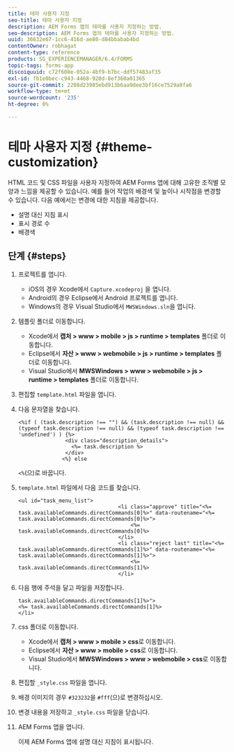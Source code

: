```yaml
---
title: 테마 사용자 지정
seo-title: 테마 사용자 지정
description: AEM Forms 앱의 테마를 사용자 지정하는 방법.
seo-description: AEM Forms 앱의 테마를 사용자 지정하는 방법.
uuid: 36632e67-1cc6-416d-ae80-d84bbabab4bd
contentOwner: robhagat
content-type: reference
products: SG_EXPERIENCEMANAGER/6.4/FORMS
topic-tags: forms-app
discoiquuid: c72f608e-052a-4bf9-b7bc-ddf57483af35
exl-id: fb1e0bec-c943-4468-920d-8ef360a01365
source-git-commit: 2208d23985ebd913b6aa9dee3bf16ce7529a8fa6
workflow-type: tm+mt
source-wordcount: '235'
ht-degree: 0%

---
```


# 테마 사용자 지정 {#theme-customization}

HTML 코드 및 CSS 파일을 사용자 지정하여 AEM Forms 앱에 대해 고유한 조직별 모양과 느낌을 제공할 수 있습니다. 예를 들어 작업의 배경색 및 높이나 시작점을 변경할 수 있습니다. 다음 예에서는 변경에 대한 지침을 제공합니다.

* 설명 대신 지침 표시
* 표시 경로 수
* 배경색

## 단계 {#steps}

1. 프로젝트를 엽니다.

   * iOS의 경우 Xcode에서 `Capture.xcodeproj` 을 엽니다.
   * Android의 경우 Eclipse에서 Android 프로젝트를 엽니다.
   * Windows의 경우 Visual Studio에서 `MWSWindows.sln`을 엽니다.

1. 템플릿 폴더로 이동합니다.

   * Xcode에서 **캡처 > www > mobile > js > runtime > templates** 폴더로 이동합니다.
   * Eclipse에서 **자산 > www > webmobile > js > runtime > templates** 폴더로 이동합니다.
   * Visual Studio에서 **MWSWindows > www > webmobile > js > runtime > templates** 폴더로 이동합니다.

1. 편집할 `template.html` 파일을 엽니다.
1. 다음 문자열을 찾습니다.

   ```
   <%if ( (task.description !== "") && (task.description !== null) && (typeof task.description !== null) && (typeof task.description !== 'undefined') ) {%>
                  <div class="description_details">
                    <%= task.description %>
                  </div>
                 <%} else 
   ```

   `<%`(으)로 바꿉니다.

1. `template.html` 파일에서 다음 코드를 찾습니다.

   ```
   <ul id="task_menu_list">
                                   <li class="approve" title="<%= task.availableCommands.directCommands[0]%>" data-routename="<%= task.availableCommands.directCommands[0]%>">
                                       <%= task.availableCommands.directCommands[0]%>
                                   </li>
                                   <li class="reject last" title="<%= task.availableCommands.directCommands[1]%>" data-routename="<%= task.availableCommands.directCommands[1]%>">
                                       <%= task.availableCommands.directCommands[1]%>
                                   </li>
   ```

1. 다음 행에 주석을 달고 파일을 저장합니다.

   ```
   task.availableCommands.directCommands[1]%>">
   <%= task.availableCommands.directCommands[1]%>
   </li>
   ```

1. css 폴더로 이동합니다.

   * Xcode에서 **캡처 > www > mobile > css**&#x200B;로 이동합니다.
   * Eclipse에서 **자산 > www > mobile > css**&#x200B;로 이동합니다.
   * Visual Studio에서 **MWSWindows > www > webmobile > css**&#x200B;로 이동합니다.

1. 편집할 `_style.css` 파일을 엽니다.
1. 배경 이미지의 경우 `#323232`을 `#fff`(으)로 변경하십시오.
1. 변경 내용을 저장하고 `_style.css` 파일을 닫습니다.
1. AEM Forms 앱을 엽니다.

   이제 AEM Forms 앱에 설명 대신 지침이 표시됩니다.
